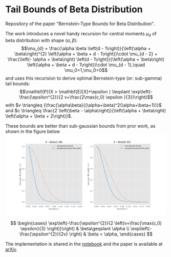# Tail Bounds of Beta Distribution

Repository of the paper "Bernstein-Type Bounds for Beta Distribution".

The work introduces a novel handy recursion for central moments $\mu_d$ of beta distribution with shape $(\alpha,\beta)$:
$$\mu_{d} = \frac{\alpha \beta \left(d - 1\right)}{\left(\alpha + \beta\right)^{2} \left(\alpha + \beta + d - 1\right)}\cdot \mu_{d - 2} + \frac{\left(- \alpha + \beta\right) \left(d - 1\right)}{\left(\alpha + \beta\right) \left(\alpha + \beta + d - 1\right)}\cdot \mu_{d - 1},\quad \mu_0=1,\mu_0=0$$
and uses this recurision to derive optimal Bernstein-type (or: sub-gamma) tail bounds:
$$\mathbf{P}(X > \mathbf{E}[X]+\epsilon )  \leqslant \exp\left(-\frac{\epsilon^{2}}{2 v+\frac{2\max(c,0) \epsilon }{3}}\right)$$
with $v \triangleq {\frac{\alpha\beta}{(\alpha+\beta)^2(\alpha+\beta+1)}}$ and $c \triangleq  \frac{2 \left(\beta - \alpha\right)}{\left(\alpha + \beta\right) \left(\alpha + \beta + 2\right)}$. 

These bounds are better than sub-gaussian bounds from pror work, as shown in the figure below
![image](comparison.svg)

$$
\begin{cases}
\exp\left(-\frac{\epsilon^{2}}{2 \left(v+\frac{\max(c,0) \epsilon}{3} \right)}\right) & \beta\geqslant \alpha \\
\exp\left(-\frac{\epsilon^{2}}{2v} \right) & \beta < \alpha,
\end{cases}
$$

The implementation is shared in the [notebook](/Beta_SubGamma.ipynb) and the paper is available at [arXiv](https://arxiv.org/abs/2101.02094).